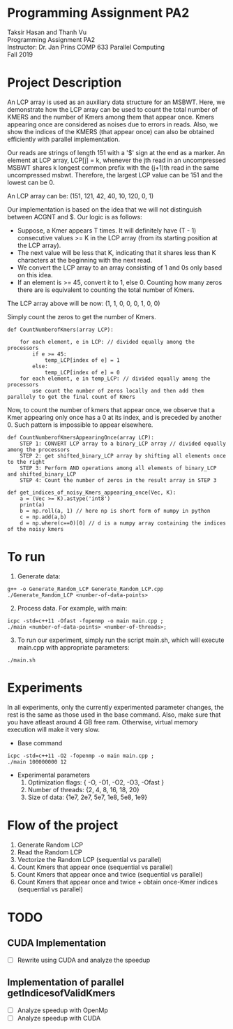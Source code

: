# Programming Assignment PA2
Taksir Hasan and Thanh Vu  
Programming Assignment PA2  
Instructor: Dr. Jan Prins
COMP 633 Parallel Computing  
Fall 2019   

# Project Description
An LCP array is used as an auxiliary data structure for an MSBWT. Here, we demonstrate how the LCP array can be used to count the total number of KMERS and the number of Kmers among them that appear once. 
Kmers appearing once are considered as noises due to errors in reads. Also, we show the indices of the KMERS (that appear once) can also be obtained efficiently with parallel implementation.

Our reads are strings of length 151 with a '$' sign at the end as a marker. An element at LCP array, LCP[j] = k, whenever the jth read in an uncompressed MSBWT shares k longest common
prefix with the (j+1)th read in the same uncompressed msbwt. Therefore, the largest LCP value can be 151 and the lowest can be 0.

An LCP array can be: (151, 121, 42, 40, 10, 120, 0, 1)

Our implementation is based on the idea that we will not distinguish between ACGNT and $.
Our logic is as follows:
- Suppose, a Kmer appears T times. It will definitely have (T - 1) consecutive values >= K in the LCP array (from its starting position at the LCP array). 
- The next value will be less that K, indicating that it shares less than K characters at the beginning with the next read. 
- We convert the LCP array to an array consisting of 1 and 0s only based on this  idea. 
- If an element is >= 45, convert it to 1, else 0. Counting how many zeros there are is equivalent to counting the total number of Kmers.

The LCP array above will be now: (1, 1, 0, 0, 0, 1, 0, 0)

Simply count the zeros to get the number of Kmers.
```
def CountNumberofKmers(array LCP):

	for each element, e in LCP: // divided equally among the processors
		if e >= 45:
			temp_LCP[index of e] = 1
		else:
			temp_LCP[index of e] = 0
	for each element, e in temp_LCP: // divided equally among the processors
		use count the number of zeros locally and then add them parallely to get the final count of Kmers
```
Now, to count the number of kmers that appear once, we observe that a Kmer appearing only once has a 0 at its index, and is preceded by another 0. Such pattern is impossible to 
appear elsewhere.

```
def CountNumberofKmersAppearingOnce(array LCP):
    STEP 1: CONVERT LCP array to a binary_LCP array // divided equally among the processors
    STEP 2: get shifted_binary_LCP array by shifting all elements once to the right
    STEP 3: Perform AND operations among all elements of binary_LCP and shifted_binary_LCP
    STEP 4: Count the number of zeros in the result array in STEP 3
```

```
def get_indices_of_noisy_Kmers_appearing_once(Vec, K):
	a = (Vec >= K).astype('int8')
    print(a)
    b = np.roll(a, 1) // here np is short form of numpy in python
    c = np.add(a,b)
    d = np.where(c==0)[0] // d is a numpy array containing the indices of the noisy kmers
```

# To run
1. Generate data:
```
g++ -o Generate_Random_LCP Generate_Random_LCP.cpp
./Generate_Random_LCP <number-of-data-points>
```
2. Process data. For example, with main:
```
icpc -std=c++11 -Ofast -fopenmp -o main main.cpp ;
./main <number-of-data-points> <number-of-threads>;
```
3. To run our experiment, simply run the script main.sh, which will execute main.cpp with appropriate parameters:
```
./main.sh
```

# Experiments
In all experiments, only the currently experimented parameter changes, the rest is the same as those used in the base command. Also, make sure that you have atleast around 4
GB free ram. Otherwise, virtual memory execution will make it very slow. 
- Base command
```
icpc -std=c++11 -O2 -fopenmp -o main main.cpp ;
./main 100000000 12
```
- Experimental parameters
	1. Optimization flags: { -O, -O1, -O2, -O3, -Ofast }
	2. Number of threads: {2, 4, 8, 16, 18, 20}
	3. Size of data: {1e7, 2e7, 5e7, 1e8, 5e8, 1e9}


# Flow of the project
1. Generate Random LCP
2. Read the Random LCP
3. Vectorize the Random LCP (sequential vs parallel)
4. Count Kmers that appear once (sequential vs parallel)
5. Count Kmers that appear once and twice (sequential vs parallel)
6. Count Kmers that appear once and twice + obtain once-Kmer indices (sequential vs parallel)


# TODO
## CUDA Implementation
- [ ] Rewrite using CUDA and analyze the speedup
## Implementation of parallel getIndicesofValidKmers
- [ ] Analyze speedup with OpenMp
- [ ] Analyze speedup with CUDA
